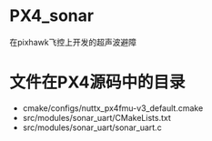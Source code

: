 # PX4_sonar
在pixhawk飞控上开发的超声波避障
# 文件在PX4源码中的目录
 - cmake/configs/nuttx_px4fmu-v3_default.cmake
 - src/modules/sonar_uart/CMakeLists.txt
 - src/modules/sonar_uart/sonar_uart.c
